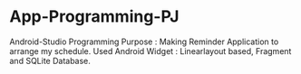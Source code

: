 # App-Programming-PJ
Android-Studio Programming
Purpose : Making Reminder Application to arrange my schedule.
Used Android Widget : Linearlayout based, Fragment and SQLite Database.
